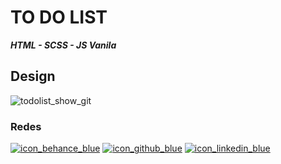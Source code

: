 <h1>TO DO LIST</h1>
<p><i><b>HTML - SCSS - JS Vanila</b></i></p>

<h2>Design</h2>

![todolist_show_git](https://user-images.githubusercontent.com/41525219/138459670-ee600343-61d2-44b4-9641-07a2bcf0c596.png)

<h3>Redes</h3>

[![icon_behance_blue](https://user-images.githubusercontent.com/41525219/138456248-b19abbf2-a618-4506-bd0c-4915ac706cc3.png)][1]
[![icon_github_blue](https://user-images.githubusercontent.com/41525219/138456252-fe8b248e-414b-400a-a50f-5591f28c6900.png)][2]
[![icon_linkedin_blue](https://user-images.githubusercontent.com/41525219/138456254-f51e84ef-2ef8-4a5e-b8e9-1693559177c5.png)][3]


[1]: https://www.behance.net/nicoprtenjaca
[2]: https://github.com/nicoprten
[3]: https://www.linkedin.com/in/nicoprten/
